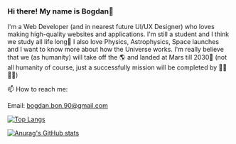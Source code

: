### Hi there! My name is Bogdan👋

I'm a Web Developer (and in nearest future UI/UX Designer) who loves making high-quality websites and applications. I'm still a student and I think we study all life long🤣 
I also love Physics, Astrophysics, Space launches and I want to know more about how the Universe works.
I'm really believe that we (as humanity) will take off the 🌎 and landed at Mars till 2030🚀 (not all humanity of course, just a successfully mission will be completed by 👨‍🚀👩‍🚀)

📫 How to reach me:

Email: bogdan.bon.90@gmail.com

[![Top Langs](https://github-readme-stats.vercel.app/api/top-langs/?username=BogdanBon&theme=dracula&layout=compact)](https://github.com/anuraghazra/github-readme-stats)

[![Anurag's GitHub stats](https://github-readme-stats.vercel.app/api?username=BogdanBon&theme=dracula&count_private=true&show_icons=true)](https://github.com/anuraghazra/github-readme-stats)
